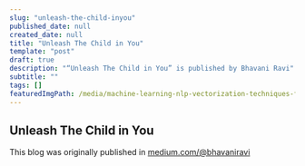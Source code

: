 ```yaml
---
slug: "unleash-the-child-inyou"
published_date: null
created_date: null
title: "Unleash The Child in You"
template: "post"
draft: true
description: "“Unleash The Child in You” is published by Bhavani Ravi"
subtitle: ""
tags: []
featuredImgPath: /media/machine-learning-nlp-vectorization-techniques-featured.png
---
```

## Unleash The Child in You

This blog was originally published in [medium.com/@bhavaniravi](https://medium.com/@bhavaniravi)
